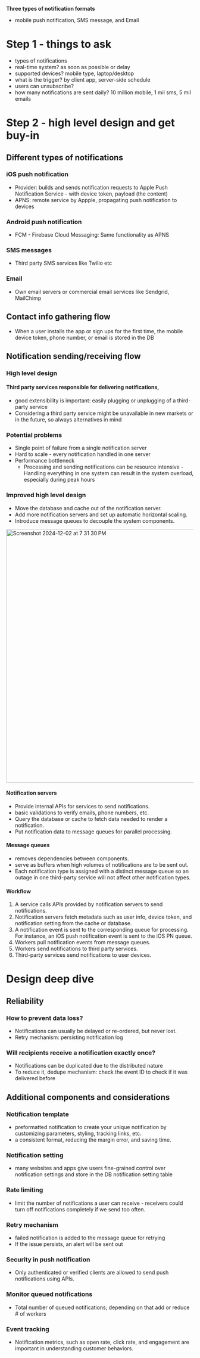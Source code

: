 **Three types of notification formats**
- mobile push notification, SMS message, and Email

# Step 1 - things to ask
- types of notifications
- real-time system? as soon as possible or delay
- supported devices? mobile type, laptop/desktop
- what is the trigger? by client app, server-side schedule
- users can unsubscribe?
- how many notifications are sent daily? 10 million mobile, 1 mil sms, 5 mil emails

# Step 2 - high level design and get buy-in

## Different types of notifications

### iOS push notification
- Provider: builds and sends notification requests to Apple Push Notification Service - with device token, payload (the content)
- APNS: remote service by Appple, propagating push notification to devices

### Android push notification
- FCM - Firebase Cloud Messaging: Same functionality as APNS

### SMS messages 
- Third party SMS services like Twilio etc
### Email
- Own email servers or commercial email services like Sendgrid, MailChimp

## Contact info gathering flow
- When a user installs the app or sign ups for the first time, the mobile device token, phone number, or email is stored in the DB

## Notification sending/receiving flow
### High level design
#### Third party services responsible for delivering notifications, 
  - good extensibility is important: easily plugging or unplugging of a third-party service
  - Considering a third party service might be unavailable in new markets or in the future, so always alternatives in mind

### Potential problems 
- Single point of failure from a single notification server
- Hard to scale - every notification handled in one server
- Performance bottleneck
  - Processing and sending notifications can be resource intensive - Handling everything in one system can result in the system overload, especially during peak hours

### Improved high level design
- Move the database and cache out of the notification server.
- Add more notification servers and set up automatic horizontal scaling.
- Introduce message queues to decouple the system components.

<img width="680" alt="Screenshot 2024-12-02 at 7 31 30 PM" src="https://github.com/user-attachments/assets/9d367c68-da25-4180-bfd0-126515429260">

#### Notification servers
- Provide internal APIs for services to send notifications. 
- basic validations to verify emails, phone numbers, etc.
- Query the database or cache to fetch data needed to render a notification.
- Put notification data to message queues for parallel processing.

#### Message queues
- removes dependencies between components.
- serve as buffers when high volumes of notifications are to be sent out.
- Each notification type is assigned with a distinct message queue so an outage in one third-party service will not affect other notification types.

#### Workflow
1. A service calls APIs provided by notification servers to send notifications.
2. Notification servers fetch metadata such as user info, device token, and notification setting from the cache or database.
3. A notification event is sent to the corresponding queue for processing. For instance, an iOS push notification event is sent to the iOS PN queue.
4. Workers pull notification events from message queues.
5. Workers send notifications to third party services.
6. Third-party services send notifications to user devices.

# Design deep dive
## Reliability
### How to prevent data loss?
- Notifications can usually be delayed or re-ordered, but never lost.
- Retry mechanism: persisting notification log

### Will recipients receive a notification exactly once?
- Notifications can be duplicated due to the distributed nature
- To reduce it, dedupe mechanism: check the event ID to check if it was delivered before

## Additional components and considerations
### Notification template
- preformatted notification to create your unique notification by customizing parameters, styling, tracking links, etc.
- a consistent format, reducing the margin error, and saving time.

### Notification setting
- many websites and apps give users fine-grained control over notification settings and store in the DB notification setting table

### Rate limiting
- limit the number of notifications a user can receive - receivers could turn off notifications completely if we send too often.

### Retry mechanism
- failed notification is added to the message queue for retrying
- If the issue persists, an alert will be sent out

### Security in push notification
- Only authenticated or verified clients are allowed to send push notifications using APIs.

### Monitor queued notifications
- Total number of queued notifications; depending on that add or reduce # of workers

### Event tracking
- Notification metrics, such as open rate, click rate, and engagement are important in understanding customer behaviors.

